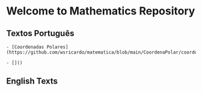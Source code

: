 # Welcome to Mathematics Repository



## Textos Português

    
    - [Coordenadas Polares](https://github.com/wsricardo/matematica/blob/main/CoordenaPolar/coordenadaspolares.pdf)
    
    - []()
    
## English Texts
